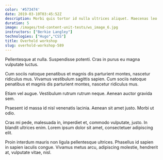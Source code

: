 ```yaml
---
color: '#573474'
date: 2019-03-10T03:45:52Z
description: Morbi quis tortor id nulla ultrices aliquet. Maecenas leo odio, condimentum id, luctus nec, molestie sed, justo.
duration: 5
image: /images/tnd-content-unit-tests/ws_image_6.jpg
instructors: ["Berkie Langley"]
technologies: ["Hugo","CSS"]
title: Overhold workshop
slug: overhold-workshop-589
---
```

Pellentesque at nulla. Suspendisse potenti. Cras in purus eu magna vulputate luctus.

Cum sociis natoque penatibus et magnis dis parturient montes, nascetur ridiculus mus. Vivamus vestibulum sagittis sapien. Cum sociis natoque penatibus et magnis dis parturient montes, nascetur ridiculus mus.

Etiam vel augue. Vestibulum rutrum rutrum neque. Aenean auctor gravida sem.

Praesent id massa id nisl venenatis lacinia. Aenean sit amet justo. Morbi ut odio.

Cras mi pede, malesuada in, imperdiet et, commodo vulputate, justo. In blandit ultrices enim. Lorem ipsum dolor sit amet, consectetuer adipiscing elit.

Proin interdum mauris non ligula pellentesque ultrices. Phasellus id sapien in sapien iaculis congue. Vivamus metus arcu, adipiscing molestie, hendrerit at, vulputate vitae, nisl.
